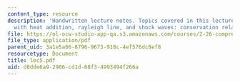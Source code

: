 ```yaml
---
content_type: resource
description: 'Handwritten lecture notes. Topics covered in this lecture include flow
  with heat addition, rayleigh line, and shock waves: conservation relations.'
file: https://ol-ocw-studio-app-qa.s3.amazonaws.com/courses/2-26-compressible-fluid-dynamics-spring-2004/d8dde6a92906cd1d68f34993494f266a_lec5.pdf
file_type: application/pdf
parent_uid: 3a1e5a66-8796-9673-918c-4ef576dc8ef8
resourcetype: Document
title: lec5.pdf
uid: d8dde6a9-2906-cd1d-68f3-4993494f266a
---
```

